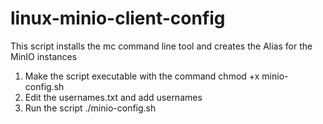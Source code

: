 # linux-minio-client-config
This script installs the mc command line tool and creates the Alias for the MinIO instances

1. Make the script executable with the command
   chmod +x minio-config.sh
2. Edit the usernames.txt and add usernames
3. Run the script
   ./minio-config.sh
